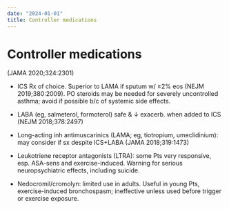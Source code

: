 ```yaml
---
date: "2024-01-01"
title: Controller medications
---
```


# Controller medications


 (JAMA 2020;324:2301)

* ICS Rx of choice. Superior to LAMA if sputum w/ ≥2% eos (NEJM 2019;380:2009). PO steroids may be needed for severely uncontrolled asthma; avoid if possible b/c of systemic side effects.

* LABA (eg, salmeterol, formoterol) safe & ↓ exacerb. when added to ICS (NEJM 2018;378:2497)

* Long-acting inh antimuscarinics (LAMA; eg, tiotropium, umeclidinium): may consider if sx despite ICS+LABA (JAMA 2018;319:1473)

* Leukotriene receptor antagonists (LTRA): some Pts very responsive, esp. ASA-sens and exercise-induced. Warning for serious neuropsychiatric effects, including suicide.

* Nedocromil/cromolyn: limited use in adults. Useful in young Pts, exercise-induced bronchospasm; ineffective unless used before trigger or exercise exposure.

